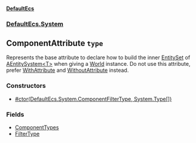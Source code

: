#### [DefaultEcs](./DefaultEcs.md 'DefaultEcs')
### [DefaultEcs.System](./DefaultEcs.md#DefaultEcs-System 'DefaultEcs.System')
## ComponentAttribute `type`
Represents the base attribute to declare how to build the inner [EntitySet](./DefaultEcs-EntitySet.md 'DefaultEcs.EntitySet') of [AEntitySystem&lt;T&gt;](./DefaultEcs-System-AEntitySystem-T-.md 'DefaultEcs.System.AEntitySystem&lt;T&gt;') when giving a [World](./DefaultEcs-World.md 'DefaultEcs.World') instance.
Do not use this attribute, prefer [WithAttribute](./DefaultEcs-System-WithAttribute.md 'DefaultEcs.System.WithAttribute') and [WithoutAttribute](./DefaultEcs-System-WithoutAttribute.md 'DefaultEcs.System.WithoutAttribute') instead.
### Constructors
- [#ctor(DefaultEcs.System.ComponentFilterType, System.Type[])](./DefaultEcs-System-ComponentAttribute--ctor(DefaultEcs-System-ComponentFilterType-_System-Type--).md 'DefaultEcs.System.ComponentAttribute.#ctor(DefaultEcs.System.ComponentFilterType, System.Type[])')
### Fields
- [ComponentTypes](./DefaultEcs-System-ComponentAttribute-ComponentTypes.md 'DefaultEcs.System.ComponentAttribute.ComponentTypes')
- [FilterType](./DefaultEcs-System-ComponentAttribute-FilterType.md 'DefaultEcs.System.ComponentAttribute.FilterType')
